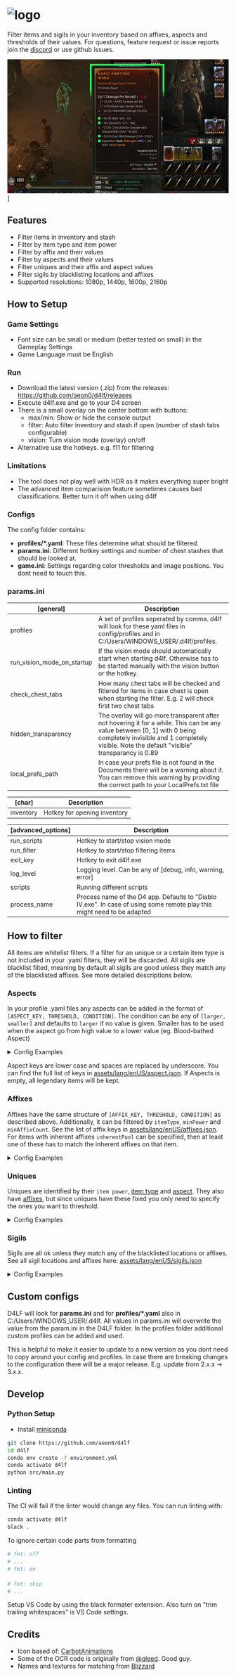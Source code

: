 # ![logo](assets/logo.png)

Filter items and sigils in your inventory based on affixes, aspects and thresholds of their values. For questions, feature request or issue reports join the [discord](https://discord.gg/YyzaPhAN6T) or use github issues.

![sample](assets/thumbnail.jpg)]

## Features
- Filter items in inventory and stash
- Filter by item type and item power
- Filter by affix and their values
- Filter by aspects and their values
- Filter uniques and their affix and aspect values
- Filter sigils by blacklisting locations and affixes
- Supported resolutions: 1080p, 1440p, 1600p, 2160p

## How to Setup

### Game Settings
- Font size can be small or medium (better tested on small) in the Gameplay Settings
- Game Language must be English

### Run
- Download the latest version (.zip) from the releases: https://github.com/aeon0/d4lf/releases
- Execute d4lf.exe and go to your D4 screen
- There is a small overlay on the center bottom with buttons:
  - max/min: Show or hide the console output
  - filter: Auto filter inventory and stash if open (number of stash tabs configurable)
  - vision: Turn vision mode (overlay) on/off
- Alternative use the hotkeys. e.g. f11 for filtering


### Limitations
- The tool does not play well with HDR as it makes everything super bright
- The advanced item comparision feature sometimes causes bad classifications. Better turn it off when using d4lf

### Configs
The config folder contains:
- __profiles/*.yaml__: These files determine what should be filtered.
- __params.ini__: Different hotkey settings and number of chest stashes that should be looked at.
- __game.ini__: Settings regarding color thresholds and image positions. You dont need to touch this.

### params.ini
| [general] | Description |
| ----------------------- | --------------------------------------|
| profiles | A set of profiles seperated by comma. d4lf will look for these yaml files in config/profiles and in C:/Users/WINDOWS_USER/.d4lf/profiles. |
| run_vision_mode_on_startup | If the vision mode should automatically start when starting d4lf. Otherwise has to be started manually with the vision button or the hotkey. |
| check_chest_tabs | How many chest tabs will be checked and fitlered for items in case chest is open when starting the filter. E.g. 2 will check first two chest tabs |
| hidden_transparency | The overlay will go more transparent after not hovering it for a while. This can be any value between [0, 1] with 0 being completely invisible and 1 completely visible. Note the default "visible" transparancy is 0.89 |
| local_prefs_path | In case your prefs file is not found in the Documents there will be a warning about it. You can remove this warning by providing the correct path to your LocalPrefs.txt file |

| [char] | Description |
| ----------------------- | --------------------------------------|
| inventory | Hotkey for opening inventory |

| [advanced_options] | Description |
| ----------------------- | --------------------------------------|
| run_scripts | Hotkey to start/stop vision mode |
| run_filter | Hotkey to start/stop filtering items |
| exit_key | Hotkey to exit d4lf.exe |
| log_level | Logging level. Can be any of [debug, info, warning, error] |
| scripts | Running different scripts |
| process_name | Process name of the D4 app. Defaults to "Diablo IV.exe". In case of using some remote play this might need to be adapted |

## How to filter

All items are whitelist filters. If a filter for an unique or a certain item type is not included in your .yaml filters, they will be discarded. All sigils are blacklist filted, meaning by default all sigils are good unless they match any of the blacklisted affixes. See more detailed descriptions below.

### Aspects
In your profile .yaml files any aspects can be added in the format of `[ASPECT_KEY, THRESHOLD, CONDITION]`. The condition can be any of `[larger, smaller]` and defaults to `larger` if no value is given. Smaller has to be used when the aspect go from high value to a lower value (eg. ‍Blood-bathed Aspect)

<details><summary>Config Examples</summary>

```yaml
Aspects:
    # Filter for a perfect umbral
    - [of_the_umbral, 4]
    # Filter for any umbral
    - of_the_umbral
```
</details>

Aspect keys are lower case and spaces are replaced by underscore. You can find the full list of keys in [assets/lang/enUS/aspect.json](assets/lang/enUS/aspects.json). If Aspects is empty, all legendary items will be kept.

### Affixes
Affixes have the same structure of `[AFFIX_KEY, THRESHOLD, CONDITION]` as described above. Additionally, it can be filtered by `itemType`, `minPower` and `minAffixCount`. See the list of affix keys in [assets/lang/enUS/affixes.json](assets/lang/enUS/affixes.json). For items with inherent affixes `inherentPool` can be specified, then at least one of these has to match the inherent affixes on that item.
<details><summary>Config Examples</summary>

```yaml
Affixes:
  # Search for armor and pants that have at least 3 affixes of the affixPool
  - NiceArmor:
      itemType: [armor, pants]
      minPower: 725
      affixPool:
        - [damage_reduction_from_close_enemies, 10]
        - [damage_reduction_from_distant_enemies, 12]
        - [damage_reduction, 5]
        - [total_armor, 9]
        - [maximum_life, 700]
      minAffixCount: 3

  # Search for boots that have at least 2 of the specified affixes and
  # either max evade charges or reduced evade cooldown as inherent affix
  - GreatBoots:
      itemType: boots
      minPower: 800
      inherentPool:
        - maximum_evade_charges
        - attacks_reduce_evades_cooldown
      affixPool:
        - [movement_speed, 16]
        - [cold_resistance]
        - [lightning_resistance]
      minAffixCount: 2

  # Search with "any_of" affixPool. Any of these will be ok, but they will only contribute
  # once to the overall matched affix count. Any affix on the item can only match once!
  # Example: We want to have boots with movement speed and 2 resistances from a pool of shadow, cold, lightning res
  - ResBoots:
      itemType: boots
      minPower: 800
      affixPool:
        - [movement_speed, 16]
        - any_of:
          - [shadow_resistance]
          - [cold_resistance]
          - [lightning_resistance]
        - any_of:
          - [shadow_resistance]
          - [cold_resistance]
          - [lightning_resistance]
      minAffixCount: 3

```
</details>

### Uniques
Uniques are identified by their `item power`, [item type](assets/lang/enUS/item_types.json) and [aspect](assets/lang/enUS/uniques.json). They also have [affixes](assets/lang/enUS/affixes.json), but since uniques have these fixed you only need to specify the ones you want to threshold.
<details><summary>Config Examples</summary>

```yaml
# Take all uniques with item power > 800 
Uniques:
  - minPower: 900
```
```yaml
# Take all unique pants 
Uniques:
  - itemType: pants
```
```yaml
# Take all unique armor and pants
Uniques:
  - itemType: [armor, pants]
```
```yaml
# Take all unique armor and pants with min item power > 900
Uniques:
  - itemType: [armor, pants]
    minPower: 900
```
```yaml
# Take all Tibault's Will pants 
Uniques:
  - aspect: [tibaults_will]
```
```yaml
# Take all Tibault's Will pants that have item power > 900 and dmg reduction from close > 12 as well as aspect value > 25
Uniques:
  - aspect: [tibaults_will]
    minPower: 900
    affixPool:
      - [damage_reduction_from_close_enemies, 12]
```
</details>

### Sigils
Sigils are all ok unless they match any of the blacklisted locations or affixes. See all sigil locations and affixes here: [assets/lang/enUS/sigils.json](assets/lang/enUS/sigils.json)
<details><summary>Config Examples</summary>

```yaml
Sigils:
  minTier: 40
  maxTier: 100
  blacklist:
    # locations
    - endless_gates
    - vault_of_the_forsaken

    # affixes
    - armor_breakers
    - resistance_breakers
```
If you want to filter for a specific affix or location, you can also use the `whitelist` key. Even if `whitelist` is present, `blacklist` will be used to discard sigils that match any of the blacklisted affixes or locations.
```yaml
# Only keep sigils for vault_of_the_forsaken without the one or both of the affixes armor_breakers and resistance_breakers
Sigils:
  minTier: 40
  maxTier: 100
  blacklist:
    - armor_breakers
    - resistance_breakers
  whitelist:
    - vault_of_the_forsaken
```
</details>

## Custom configs
D4LF will look for __params.ini__ and for __profiles/*.yaml__ also in C:/Users/WINDOWS_USER/.d4lf. All values in params.ini will overwrite the value from the param.ini in the D4LF folder. In the profiles folder additional custom profiles can be added and used.

This is helpful to make it easier to update to a new version as you dont need to copy around your config and profiles. In case there are breaking changes to the configuration there will be a major release. E.g. update from 2.x.x -> 3.x.x.

## Develop

### Python Setup
- Install [miniconda](https://docs.conda.io/projects/miniconda/en/latest/)
```bash
git clone https://github.com/aeon0/d4lf
cd d4lf
conda env create -f environment.yml
conda activate d4lf
python src/main.py
```

### Linting
The CI will fail if the linter would change any files. You can run linting with:
```bash
conda activate d4lf
black .
```
To ignore certain code parts from formatting
```python
# fmt: off
# ...
# fmt: on

# fmt: skip
# ...
```
Setup VS Code by using the black formater extension. Also turn on "trim trailing whitespaces" is VS Code settings.

## Credits
- Icon based of: [CarbotAnimations](https://www.youtube.com/carbotanimations/about)
- Some of the OCR code is originally from [@gleed](https://github.com/aliig). Good guy.
- Names and textures for matching from [Blizzard](https://www.blizzard.com)
